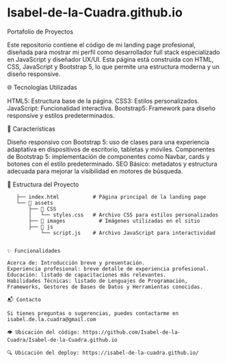 # Isabel-de-la-Cuadra.github.io
Portafolio de Proyectos

Este repositorio contiene el código de mi landing page profesional, diseñada para mostrar mi perfil como desarrollador full stack especializado en JavaScript y diseñador UX/UI. Esta página está construida con HTML, CSS, JavaScript y Bootstrap 5, lo que permite una estructura moderna y un diseño responsive.

🌐 Tecnologías Utilizadas

HTML5: Estructura base de la página.
CSS3: Estilos personalizados.
JavaScript: Funcionalidad interactiva.
Bootstrap5: Framework para diseño responsive y estilos predeterminados.

🎨 Características

Diseño responsivo con Bootstrap 5: uso de clases para una experiencia adaptativa en dispositivos de escritorio, tabletas y móviles.
Componentes de Bootstrap 5: implementación de componentes como Navbar, cards y botones con el estilo predeterminado.
SEO Básico: metadatos y estructura adecuada para mejorar la visibilidad en motores de búsqueda.

📁 Estructura del Proyecto

```plaintext
   ├── index.html           # Página principal de la landing page
   └── 📁 assets
       ├── 📁 CSS   
       │   └── styles.css   # Archivo CSS para estilos personalizados
       ├── 📁 images           # Imágenes utilizadas en el sitio
       ├── 📁 js
           └── script.js    # Archivo JavaScript para interactividad

    
✨ Funcionalidades

Acerca de: Introducción breve y presentación.
Experiencia profesional: breve detalle de experiencia profesional.
Educación: listado de capacitaciones más relevantes.
Habilidades Técnicas: listado de Lenguajes de Programación, Frameworks, Gestores de Bases de Datos y Herramientas conocidas.

📬 Contacto

Si tienes preguntas o sugerencias, puedes contactarme en isabel.de.la.cuadra@gmail.com

👁️ Ubicación del código: https://github.com/Isabel-de-la-Cuadra/Isabel-de-la-Cuadra.github.io

🔍 Ubicación del deploy: https://isabel-de-la-cuadra.github.io/
